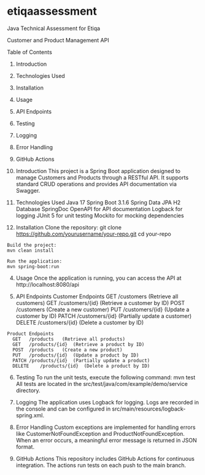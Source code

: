 # etiqaassessment

Java Technical Assessment for Etiqa

Customer and Product Management API

Table of Contents

1. Introduction
2. Technologies Used
3. Installation
4. Usage
5. API Endpoints
6. Testing
7. Logging
8. Error Handling
9. GitHub Actions



  1. Introduction
    This project is a Spring Boot application designed to manage Customers and Products through a RESTful API. It supports standard CRUD operations and provides API documentation via Swagger.
  
  2. Technologies Used
    Java 17
    Spring Boot 3.1.6
    Spring Data JPA
    H2 Database
    SpringDoc OpenAPI for API documentation
    Logback for logging
    JUnit 5 for unit testing
    Mockito for mocking dependencies
  
  3. Installation
    Clone the repository:
    git clone https://github.com/yourusername/your-repo.git
    cd your-repo
    
    Build the project:
    mvn clean install
    
    Run the application:
    mvn spring-boot:run
  
  4. Usage
    Once the application is running, you can access the API at http://localhost:8080/api
  
  5. API Endpoints
    Customer Endpoints
      GET	/customers	(Retrieve all customers)
      GET	/customers/{id}	(Retrieve a customer by ID)
      POST	/customers	(Create a new customer)
      PUT	/customers/{id}	(Update a customer by ID)
      PATCH	/customers/{id}	(Partially update a customer)
      DELETE	/customers/{id}	(Delete a customer by ID)
     
    Product Endpoints
      GET	/products	(Retrieve all products)
      GET	/products/{id}	(Retrieve a product by ID)
      POST	/products	(Create a new product)
      PUT	/products/{id}	(Update a product by ID)
      PATCH	/products/{id}	(Partially update a product)
      DELETE	/products/{id}	(Delete a product by ID)
  
  6. Testing
    To run the unit tests, execute the following command:
      mvn test
    All tests are located in the src/test/java/com/example/demo/service directory.
  
  7. Logging
    The application uses Logback for logging. Logs are recorded in the console and can be configured in src/main/resources/logback-spring.xml.
  
  8. Error Handling
    Custom exceptions are implemented for handling errors like CustomerNotFoundException and ProductNotFoundException. When an error occurs, a meaningful error message is returned in JSON format.
  
  9. GitHub Actions
    This repository includes GitHub Actions for continuous integration. The actions run tests on each push to the main branch.






